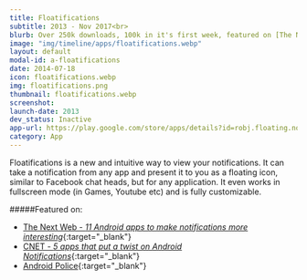 ```yaml
---
title: Floatifications
subtitle: 2013 - Nov 2017<br>
blurb: Over 250k downloads, 100k in it's first week, featured on [The Next Web](http://thenextweb.com/apps/2014/04/19/11-android-apps-make-notifications-interesting/){:target="_blank"} , [CNET](https://www.cnet.com/news/five-apps-that-put-a-twist-on-android-notifications/){:target="_blank"}, [Android Police](http://www.androidpolice.com/2014/01/14/floatifications-formerly-floating-notifications-gets-updated-to-v1-7-with-new-ticker-notifications-and-more/){:target="_blank"} & others.
image: "img/timeline/apps/floatifications.webp"
layout: default
modal-id: a-floatifications
date: 2014-07-18
icon: floatifications.webp
img: floatifications.png
thumbnail: floatifications.webp
screenshot:
launch-date: 2013
dev_status: Inactive
app-url: https://play.google.com/store/apps/details?id=robj.floating.notifications
category: App
---
```

Floatifications is a new and intuitive way to view your notifications. It can take a notification from any app and present it to you as a floating icon, similar to Facebook chat heads, but for any application. It even works in fullscreen mode (in Games, Youtube etc) and is fully customizable.

#####Featured on:

* [The Next Web - _11 Android apps to make notifications more interesting_](http://thenextweb.com/apps/2014/04/19/11-android-apps-make-notifications-interesting/){:target="_blank"}
* [CNET - _5 apps that put a twist on Android Notifications_](https://www.cnet.com/news/five-apps-that-put-a-twist-on-android-notifications/){:target="_blank"}
* [Android Police](http://www.androidpolice.com/2014/01/14/floatifications-formerly-floating-notifications-gets-updated-to-v1-7-with-new-ticker-notifications-and-more/){:target="_blank"}
